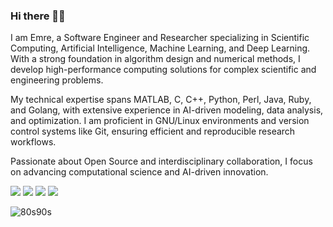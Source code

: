 ### Hi there 👋🏽

I am Emre, a Software Engineer and Researcher specializing in Scientific Computing, Artificial Intelligence, Machine Learning, and Deep Learning. With a strong foundation in algorithm design and numerical methods, I develop high-performance computing solutions for complex scientific and engineering problems.

My technical expertise spans MATLAB, C, C++, Python, Perl, Java, Ruby, and Golang, with extensive experience in AI-driven modeling, data analysis, and optimization. I am proficient in GNU/Linux environments and version control systems like Git, ensuring efficient and reproducible research workflows.

Passionate about Open Source and interdisciplinary collaboration, I focus on advancing computational science and AI-driven innovation.
 

[<img src="https://img.shields.io/badge/twitter-%2312100E.svg?&style=for-the-badge&logo=x&logoColor=white%22" />](https://x.com/emredemirbag/)
[<img src = "https://img.shields.io/badge/instagram-%23E4405F.svg?style=for-the-badge&logo=instagram&logoColor=white">](https://www.instagram.com/emre.sci.ai/)
[<img src="https://img.shields.io/badge/linkedin-%230077B5.svg?&style=for-the-badge&logo=linkedin&logoColor=white" />](http://linkedin.com/in/emredemirbag/)
[<img src ="https://img.shields.io/badge/Website-ed-%23.svg?&style=for-the-badge&logo=&logoColor=white%22">](https://emre-demirbag.github.io/)


![80s90s](https://user-images.githubusercontent.com/77526623/151553389-450d7579-e8ee-42df-a19f-cfdab43d1ea2.jpg)
